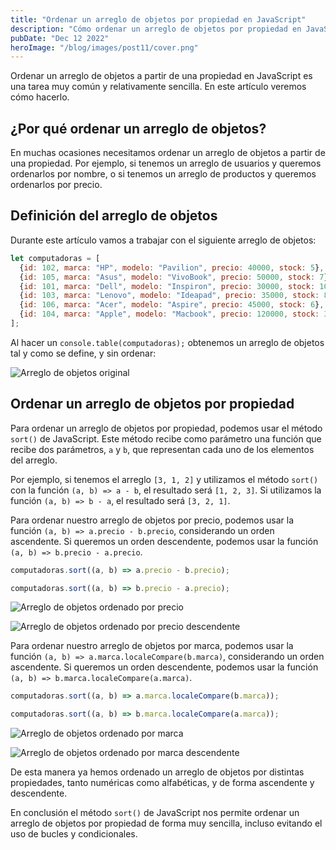 ```yaml
---
title: "Ordenar un arreglo de objetos por propiedad en JavaScript"
description: "Cómo ordenar un arreglo de objetos por propiedad en JavaScript"
pubDate: "Dec 12 2022"
heroImage: "/blog/images/post11/cover.png"
---
```


Ordenar un arreglo de objetos a partir de una propiedad en JavaScript es una tarea muy común y relativamente sencilla. En este artículo veremos cómo hacerlo. 

## ¿Por qué ordenar un arreglo de objetos?

En muchas ocasiones necesitamos ordenar un arreglo de objetos a partir de una propiedad. Por ejemplo, si tenemos un arreglo de usuarios y queremos ordenarlos por nombre, o si tenemos un arreglo de productos y queremos ordenarlos por precio. 

## Definición del arreglo de objetos

Durante este artículo vamos a trabajar con el siguiente arreglo de objetos:

```js
let computadoras = [
  {id: 102, marca: "HP", modelo: "Pavilion", precio: 40000, stock: 5},
  {id: 105, marca: "Asus", modelo: "VivoBook", precio: 50000, stock: 7},
  {id: 101, marca: "Dell", modelo: "Inspiron", precio: 30000, stock: 10},
  {id: 103, marca: "Lenovo", modelo: "Ideapad", precio: 35000, stock: 8},
  {id: 106, marca: "Acer", modelo: "Aspire", precio: 45000, stock: 6},
  {id: 104, marca: "Apple", modelo: "Macbook", precio: 120000, stock: 3},
];
```

Al hacer un `console.table(computadoras);` obtenemos un arreglo de objetos tal y como se define, y sin ordenar:

![Arreglo de objetos original](/blog/images/post11/1.png)

## Ordenar un arreglo de objetos por propiedad

Para ordenar un arreglo de objetos por propiedad, podemos usar el método `sort()` de JavaScript. Este método recibe como parámetro una función que recibe dos parámetros, `a` y `b`, que representan cada uno de los elementos del arreglo. 

Por ejemplo, si tenemos el arreglo `[3, 1, 2]` y utilizamos el método `sort()` con la función `(a, b) => a - b`, el resultado será `[1, 2, 3]`. Si utilizamos la función `(a, b) => b - a`, el resultado será `[3, 2, 1]`.

Para ordenar nuestro arreglo de objetos por precio, podemos usar la función `(a, b) => a.precio - b.precio`, considerando un orden ascendente. Si queremos un orden descendente, podemos usar la función `(a, b) => b.precio - a.precio`. 

```js
computadoras.sort((a, b) => a.precio - b.precio);

computadoras.sort((a, b) => b.precio - a.precio);
```

![Arreglo de objetos ordenado por precio](/blog/images/post11/2.png)

![Arreglo de objetos ordenado por precio descendente](/blog/images/post11/3.png)

Para ordenar nuestro arreglo de objetos por marca, podemos usar la función `(a, b) => a.marca.localeCompare(b.marca)`, considerando un orden ascendente. Si queremos un orden descendente, podemos usar la función `(a, b) => b.marca.localeCompare(a.marca)`. 

```js
computadoras.sort((a, b) => a.marca.localeCompare(b.marca));

computadoras.sort((a, b) => b.marca.localeCompare(a.marca));
```

![Arreglo de objetos ordenado por marca](/blog/images/post11/4.png)

![Arreglo de objetos ordenado por marca descendente](/blog/images/post11/5.png)

De esta manera ya hemos ordenado un arreglo de objetos por distintas propiedades, tanto numéricas como alfabéticas, y de forma ascendente y descendente. 

En conclusión el método `sort()` de JavaScript nos permite ordenar un arreglo de objetos por propiedad de forma muy sencilla, incluso evitando el uso de bucles y condicionales.